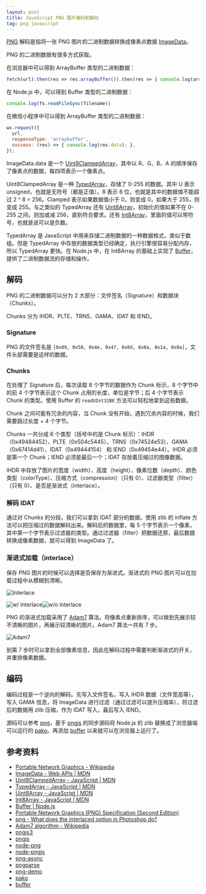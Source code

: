 ```yaml
---
layout: post
title: JavaScript PNG 图片编码和解码
tag: png javascript
---
```


[PNG](https://en.wikipedia.org/wiki/Portable_Network_Graphics) 解码是指将一张 PNG 图片的二进制数据转换成像素点数据 [ImageData](https://developer.mozilla.org/en-US/docs/Web/API/ImageData)。

PNG 的二进制数据有很多方式获取。

在浏览器中可以得到 ArrayBuffer 类型的二进制数据：

```js
fetch(url).then(res => res.arrayBuffer()).then(res => { console.log(arrayBuffer) });
```

在 Node.js 中，可以得到 Buffer 类型的二进制数据：

```js
console.log(fs.readFileSync(filename))
```

在微信小程序中可以得到 ArrayBuffer 类型的二进制数据：

```js
wx.request({
  url,
  responseType: 'arraybuffer',
  success: (res) => { console.log(res.data); },
});
```

ImageData.data 是一个 [Uint8ClampedArray](https://developer.mozilla.org/en-US/docs/Web/JavaScript/Reference/Global_Objects/Uint8ClampedArray)，其中以 R、G、B、A 的顺序保存了像素点的数据，每四项表示一个像素点。

Uint8ClampedArray 是一种 [TypedArray](https://developer.mozilla.org/en-US/docs/Web/JavaScript/Reference/Global_Objects/TypedArray)，存储了 0-255 的数据。其中 U 表示 unsigned，也就是无符号（都是正值）。8 表示 8 位，也就是其中的数据值不能超过 2 ^ 8 = 256。Clamped 表示如果数据值小于 0，则变成 0，如果大于 255，则变成 255。与之类似的 TypedArray 还有 [Uint8Array](https://developer.mozilla.org/en-US/docs/Web/JavaScript/Reference/Global_Objects/Uint8Array)，初始化的值如果不在 0-255 之间，则加或减 256，直到符合要求。还有 [Int8Array](https://developer.mozilla.org/en-US/docs/Web/JavaScript/Reference/Global_Objects/Int8Array)，里面的值可以带符号，也就是说可以是负数。

TypedArray 是 JavaScript 中用来存储二进制数据的一种数据格式，类似于数组。但是 TypedArray 中存放的数据类型已经确定，执行引擎很容易分配内存，所以 TypedArray 更快。在 Node.js 中，在 Int8Array 的基础上实现了 [Buffer](https://nodejs.org/api/buffer.html)，提供了二进制数据流的存储和操作。

## 解码

PNG 的二进制数据可以分为 2 大部分：文件签名（Signature）和数据块（Chunks）。

Chunks 分为 IHDR、PLTE、TRNS、GAMA、IDAT 和 IEND。

### Signature

PNG 的文件签名是 `[0x89, 0x50, 0x4e, 0x47, 0x0d, 0x0a, 0x1a, 0x0a]`，文件头部需要是这样的数据。

### Chunks

在处理了 Signature 后，每次读取 8 个字节的数据作为 Chunk 标示，8 个字节中的前 4 个字节表示这个 Chunk 占用的长度，单位是字节；后 4 个字节表示 Chunk 的类型。使用 Buffer 的 `readUInt32BE` 方法可以轻松地拿到这些数据。

Chunk 之间可能有冗余的内容，当 Chunk 没有开始，遇到冗余内容的时候，我们需要跳过长度 + 4 个字节。

Chunks 一共分成 6 个类型（括号中的是 Chunk 标示）：IHDR（0x49484452）、PLTE（0x504c5445）、TRNS（0x74524e53）、GAMA（0x67414d41）、IDAT（0x49444154） 和 IEND（0x49454e44）。IHDR 必须是第一个 Chunk；IEND 必须是最后一个；IDAT 存放着压缩过的图像数据。

IHDR 中存放了图片的宽度（width）、高度（height）、像素位数（depth）、颜色类型（colorType）、压缩方式（compression）（只有 0）、过滤器类型（filter）（只有 0）、是否是渐进式（interlace）。

### 解码 IDAT

通过对 Chunks 的分段，我们可以拿到 IDAT 部分的数据。使用 zlib 的 inflate 方法可以把压缩过的数据解码出来。解码后的数据里，每 5 个字节表示一个像素，其中第一个字节表示过滤器的类型。通过过滤器（filter）把数据还原，最后数据转换成像素数据，就可以得到 ImageData 了。

### 渐进式加载（interlace）

保存 PNG 图片的时候可以选择是否保存为渐进式。渐进式的 PNG 图片可以在加载过程中从模糊到清晰。

![Interlace](https://i.stack.imgur.com/97gN6.png)

![w/ interlace](https://i.stack.imgur.com/vqvqf.gif)![w/o interlace](https://i.stack.imgur.com/JTSz2.gif)

PNG 的渐进式加载采用了 [Adam7](https://en.wikipedia.org/wiki/Adam7_algorithm) 算法。将像素点重新排序，可以做到先展示较不清晰的图片，再展示较清晰的图片。Adam7 算法一共有 7 步。

![Adam7](https://upload.wikimedia.org/wikipedia/commons/2/27/Adam7_passes.gif)

到第 7 步时可以拿到全部像素信息，因此在解码过程中需要判断渐进式的开关，并重排像素数据。

## 编码

编码过程是一个逆向的解码。先写入文件签名，写入 IHDR 数据（文件宽高等），写入 GAMA 信息，将 ImageData 进行过滤（通过过滤可以提升压缩率），将过滤后的数据用 zlib 压缩，作为 IDAT 写入，最后写入 IEND。

源码可以参考 [png](https://github.com/vivaxy/course/tree/master/png)，基于 [pngjs](https://github.com/lukeapage/pngjs) 的同步源码将 Node.js 的 zlib 替换成了浏览器端可以运行的 [pako](https://github.com/nodeca/pako)。再添加 [buffer](https://github.com/feross/buffer) 以来就可以在浏览器上运行了。

## 参考资料

- [Portable Network Graphics - Wikipedia](https://en.wikipedia.org/wiki/Portable_Network_Graphics)
- [ImageData - Web APIs | MDN](https://developer.mozilla.org/en-US/docs/Web/API/ImageData)
- [Uint8ClampedArray - JavaScript | MDN](https://developer.mozilla.org/en-US/docs/Web/JavaScript/Reference/Global_Objects/Uint8ClampedArray)
- [TypedArray - JavaScript | MDN](https://developer.mozilla.org/en-US/docs/Web/JavaScript/Reference/Global_Objects/TypedArray)
- [Uint8Array - JavaScript | MDN](https://developer.mozilla.org/en-US/docs/Web/JavaScript/Reference/Global_Objects/Uint8Array)
- [Int8Array - JavaScript | MDN](https://developer.mozilla.org/en-US/docs/Web/JavaScript/Reference/Global_Objects/Int8Array)
- [Buffer | Node.js](https://nodejs.org/api/buffer.html)
- [Portable Network Graphics (PNG) Specification (Second Edition)](https://www.w3.org/TR/PNG/)
- [png - What does the interlaced option in Photoshop do?](https://graphicdesign.stackexchange.com/questions/6677/what-does-the-interlaced-option-in-photoshop-do)
- [Adam7 algorithm - Wikipedia](https://en.wikipedia.org/wiki/Adam7_algorithm)
- [pngjs3](https://github.com/gforge/pngjs3)
- [pngjs](https://github.com/lukeapage/pngjs)
- [node-png](https://github.com/liangzeng/node-png)
- [node-pngjs](https://github.com/jin-sandbox/node-pngjs)
- [png-async](https://github.com/kanreisa/node-png-async)
- [pngparse](https://github.com/darkskyapp/pngparse)
- [png-demo](https://github.com/vivaxy/course/tree/master/png)
- [pako](https://github.com/nodeca/pako)
- [buffer](https://github.com/feross/buffer)
